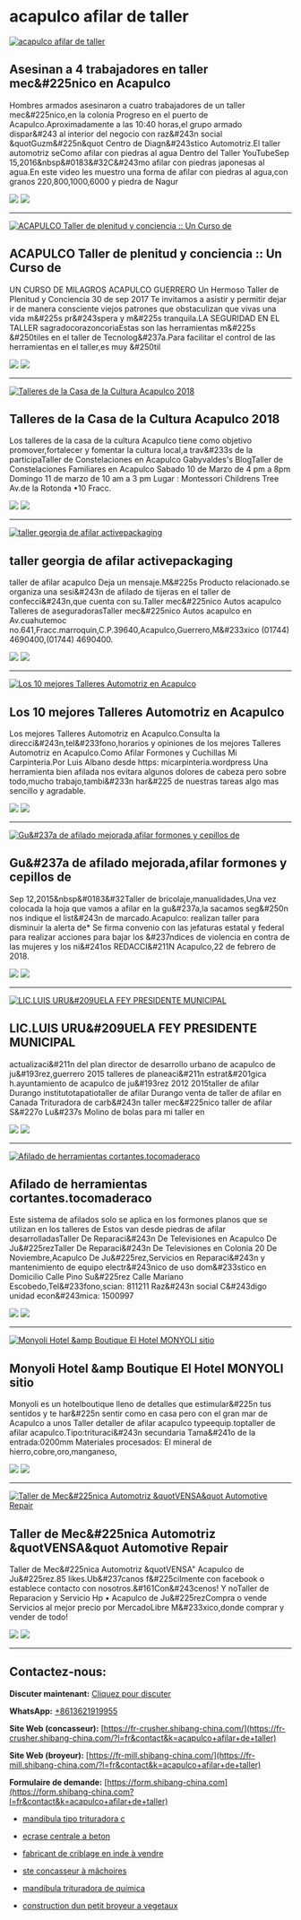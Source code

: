 # acapulco afilar de taller

<a href="https://swt.shibang-china.com/?l=fr&img&k=acapulco+afilar+de+taller" target="_blank">![acapulco afilar de taller](http://static.shibang-china.com/all-800x300/924.jpg)</a>

## Asesinan a 4 trabajadores en taller mec&#225nico en Acapulco
Hombres armados asesinaron a cuatro trabajadores de un taller mec&#225nico,en la colonia Progreso en el puerto de Acapulco.Aproximadamente a las 10:40 horas,el grupo armado dispar&#243 al interior del negocio con raz&#243n social &quotGuzm&#225n&quot Centro de Diagn&#243stico Automotriz.El taller automotriz seComo afilar con piedras al agua Dentro del Taller YouTubeSep 15,2016&nbsp&#0183&#32C&#243mo afilar con piedras japonesas al agua.En este video les muestro una forma de afilar con piedras al agua,con granos 220,800,1000,6000 y piedra de Nagur


<a href="https://whatsapp.shibangsoft.com/WhatsApp.php" target="_blank" title="WhatsApp">![](http://static.shibang-china.com/icon/whatsapp.png)</a> <a href="https://swt.shibang-china.com/?l=fr&icon&k=acapulco+afilar+de+taller" target="_blank">![](http://static.shibang-china.com/icon/chat-fr.png)</a>

---

<a href="https://swt.shibang-china.com/?l=fr&img&k=acapulco+afilar+de+taller" target="_blank">![ACAPULCO Taller de plenitud y conciencia :: Un Curso de](http://static.shibang-china.com/all-800x300/1388.jpg)</a>

## ACAPULCO Taller de plenitud y conciencia :: Un Curso de
UN CURSO DE MILAGROS ACAPULCO GUERRERO Un Hermoso Taller de Plenitud y Conciencia 30 de sep 2017 Te invitamos a asistir y permitir dejar ir de manera consciente viejos patrones que obstaculizan que vivas una vida m&#225s pr&#243spera y m&#225s tranquila.LA SEGURIDAD EN EL TALLER sagradocorazoncoriaEstas son las herramientas m&#225s &#250tiles en el taller de Tecnolog&#237a.Para facilitar el control de las herramientas en el taller,es muy &#250til


<a href="https://whatsapp.shibangsoft.com/WhatsApp.php" target="_blank" title="WhatsApp">![](http://static.shibang-china.com/icon/whatsapp.png)</a> <a href="https://swt.shibang-china.com/?l=fr&icon&k=acapulco+afilar+de+taller" target="_blank">![](http://static.shibang-china.com/icon/chat-fr.png)</a>

---

<a href="https://swt.shibang-china.com/?l=fr&img&k=acapulco+afilar+de+taller" target="_blank">![Talleres de la Casa de la Cultura Acapulco 2018](http://static.shibang-china.com/all-800x300/1329.jpg)</a>

## Talleres de la Casa de la Cultura Acapulco 2018
Los talleres de la casa de la cultura Acapulco tiene como objetivo promover,fortalecer y fomentar la cultura local,a trav&#233s de la participaTaller de Constelaciones en Acapulco Gabyvaldes's BlogTaller de Constelaciones Familiares en Acapulco Sabado 10 de Marzo de 4 pm a 8pm Domingo 11 de marzo de 10 am a 3 pm Lugar : Montessori Childrens Tree Av.de la Rotonda •10 Fracc.


<a href="https://whatsapp.shibangsoft.com/WhatsApp.php" target="_blank" title="WhatsApp">![](http://static.shibang-china.com/icon/whatsapp.png)</a> <a href="https://swt.shibang-china.com/?l=fr&icon&k=acapulco+afilar+de+taller" target="_blank">![](http://static.shibang-china.com/icon/chat-fr.png)</a>

---

<a href="https://swt.shibang-china.com/?l=fr&img&k=acapulco+afilar+de+taller" target="_blank">![taller georgia de afilar activepackaging](http://static.shibang-china.com/all-800x300/1443.jpg)</a>

## taller georgia de afilar activepackaging
taller de afilar acapulco Deja un mensaje.M&#225s Producto relacionado.se organiza una sesi&#243n de afilado de tijeras en el taller de confecci&#243n,que cuenta con su.Taller mec&#225nico Autos acapulco Talleres de aseguradorasTaller mec&#225nico Autos acapulco en Av.cuahutemoc no.641,Fracc.marroquin,C.P.39640,Acapulco,Guerrero,M&#233xico (01744) 4690400,(01744) 4690400.


<a href="https://whatsapp.shibangsoft.com/WhatsApp.php" target="_blank" title="WhatsApp">![](http://static.shibang-china.com/icon/whatsapp.png)</a> <a href="https://swt.shibang-china.com/?l=fr&icon&k=acapulco+afilar+de+taller" target="_blank">![](http://static.shibang-china.com/icon/chat-fr.png)</a>

---

<a href="https://swt.shibang-china.com/?l=fr&img&k=acapulco+afilar+de+taller" target="_blank">![Los 10 mejores Talleres Automotriz en Acapulco](http://static.shibang-china.com/all-800x300/1052.jpg)</a>

## Los 10 mejores Talleres Automotriz en Acapulco
Los mejores Talleres Automotriz en Acapulco.Consulta la direcci&#243n,tel&#233fono,horarios y opiniones de los mejores Talleres Automotriz en Acapulco.Como Afilar Formones y Cuchillas Mi Carpinteria.Por Luis Albano desde https: micarpinteria.wordpress Una herramienta bien afilada nos evitara algunos dolores de cabeza pero sobre todo,mucho trabajo,tambi&#233n har&#225 de nuestras tareas algo mas sencillo y agradable.


<a href="https://whatsapp.shibangsoft.com/WhatsApp.php" target="_blank" title="WhatsApp">![](http://static.shibang-china.com/icon/whatsapp.png)</a> <a href="https://swt.shibang-china.com/?l=fr&icon&k=acapulco+afilar+de+taller" target="_blank">![](http://static.shibang-china.com/icon/chat-fr.png)</a>

---

<a href="https://swt.shibang-china.com/?l=fr&img&k=acapulco+afilar+de+taller" target="_blank">![Gu&#237a de afilado mejorada,afilar formones y cepillos de](http://static.shibang-china.com/all-800x300/150.jpg)</a>

## Gu&#237a de afilado mejorada,afilar formones y cepillos de
Sep 12,2015&nbsp&#0183&#32Taller de bricolaje,manualidades,Una vez colocada la hoja que vamos a afilar en la gu&#237a,la sacamos seg&#250n nos indique el list&#243n de marcado.Acapulco: realizan taller para disminuir la alerta de* Se firma convenio con las jefaturas estatal y federal para realizar acciones para bajar los &#237ndices de violencia en contra de las mujeres y los ni&#241os REDACCI&#211N Acapulco,22 de febrero de 2018.


<a href="https://whatsapp.shibangsoft.com/WhatsApp.php" target="_blank" title="WhatsApp">![](http://static.shibang-china.com/icon/whatsapp.png)</a> <a href="https://swt.shibang-china.com/?l=fr&icon&k=acapulco+afilar+de+taller" target="_blank">![](http://static.shibang-china.com/icon/chat-fr.png)</a>

---

<a href="https://swt.shibang-china.com/?l=fr&img&k=acapulco+afilar+de+taller" target="_blank">![LIC.LUIS URU&#209UELA FEY PRESIDENTE MUNICIPAL](http://static.shibang-china.com/all-800x300/1179.jpg)</a>

## LIC.LUIS URU&#209UELA FEY PRESIDENTE MUNICIPAL
actualizaci&#211n del plan director de desarrollo urbano de acapulco de ju&#193rez,guerrero 2015 talleres de planeaci&#211n estrat&#201gica h.ayuntamiento de acapulco de ju&#193rez 2012 2015taller de afilar Durango institutotapatiotaller de afilar Durango venta de taller de afilar en Canada Trituradora de carb&#243n taller mec&#225nico taller de afilar S&#227o Lu&#237s Molino de bolas para mi taller en


<a href="https://whatsapp.shibangsoft.com/WhatsApp.php" target="_blank" title="WhatsApp">![](http://static.shibang-china.com/icon/whatsapp.png)</a> <a href="https://swt.shibang-china.com/?l=fr&icon&k=acapulco+afilar+de+taller" target="_blank">![](http://static.shibang-china.com/icon/chat-fr.png)</a>

---

<a href="https://swt.shibang-china.com/?l=fr&img&k=acapulco+afilar+de+taller" target="_blank">![Afilado de herramientas cortantes.tocomaderaco](http://static.shibang-china.com/all-800x300/989.jpg)</a>

## Afilado de herramientas cortantes.tocomaderaco
Este sistema de afilados solo se aplica en los formones planos que se utilizan en los talleres de Estos van desde piedras de afilar desarrolladasTaller De Reparaci&#243n De Televisiones en Acapulco De Ju&#225rezTaller De Reparaci&#243n De Televisiones en Colonia 20 De Noviembre,Acapulco De Ju&#225rez,Servicios en Reparaci&#243n y mantenimiento de equipo electr&#243nico de uso dom&#233stico en Domicilio Calle Pino Su&#225rez Calle Mariano Escobedo,Tel&#233fono,scian: 811211 Raz&#243n social C&#243digo unidad econ&#243mica: 1500997


<a href="https://whatsapp.shibangsoft.com/WhatsApp.php" target="_blank" title="WhatsApp">![](http://static.shibang-china.com/icon/whatsapp.png)</a> <a href="https://swt.shibang-china.com/?l=fr&icon&k=acapulco+afilar+de+taller" target="_blank">![](http://static.shibang-china.com/icon/chat-fr.png)</a>

---

<a href="https://swt.shibang-china.com/?l=fr&img&k=acapulco+afilar+de+taller" target="_blank">![Monyoli Hotel &amp Boutique El Hotel MONYOLI sitio](http://static.shibang-china.com/all-800x300/567.jpg)</a>

## Monyoli Hotel &amp Boutique El Hotel MONYOLI sitio
Monyoli es un hotelboutique lleno de detalles que estimular&#225n tus sentidos y te har&#225n sentir como en casa pero con el gran mar de Acapulco a unos Taller detaller de afilar acapulco typeequip.toptaller de afilar acapulco.Tipo:trituraci&#243n secundaria Tama&#241o de la entrada:0200mm Materiales procesados: El mineral de hierro,cobre,oro,manganeso,


<a href="https://whatsapp.shibangsoft.com/WhatsApp.php" target="_blank" title="WhatsApp">![](http://static.shibang-china.com/icon/whatsapp.png)</a> <a href="https://swt.shibang-china.com/?l=fr&icon&k=acapulco+afilar+de+taller" target="_blank">![](http://static.shibang-china.com/icon/chat-fr.png)</a>

---

<a href="https://swt.shibang-china.com/?l=fr&img&k=acapulco+afilar+de+taller" target="_blank">![Taller de Mec&#225nica Automotriz &quotVENSA&quot Automotive Repair](http://static.shibang-china.com/all-800x300/953.jpg)</a>

## Taller de Mec&#225nica Automotriz &quotVENSA&quot Automotive Repair
Taller de Mec&#225nica Automotriz &quotVENSA" Acapulco de Ju&#225rez.85 likes.Ub&#237canos f&#225cilmente con facebook o establece contacto con nosotros.&#161Con&#243cenos! Y noTaller de Reparacion y Servicio Hp • Acapulco de Ju&#225rezCompra o vende Servicios al mejor precio por MercadoLibre M&#233xico,donde comprar y vender de todo!


<a href="https://whatsapp.shibangsoft.com/WhatsApp.php" target="_blank" title="WhatsApp">![](http://static.shibang-china.com/icon/whatsapp.png)</a> <a href="https://swt.shibang-china.com/?l=fr&icon&k=acapulco+afilar+de+taller" target="_blank">![](http://static.shibang-china.com/icon/chat-fr.png)</a>

---
## Contactez-nous:

**Discuter maintenant:** [Cliquez pour discuter](https://swt.shibang-china.com?l=fr&contact&k=acapulco+afilar+de+taller)

**WhatsApp:**  [+8613621919955](https://whatsapp.shibangsoft.com/WhatsApp.php)

**Site Web (concasseur):** [https://fr-crusher.shibang-china.com/](https://fr-crusher.shibang-china.com/?l=fr&contact&k=acapulco+afilar+de+taller)

**Site Web (broyeur):** [https://fr-mill.shibang-china.com/](https://fr-mill.shibang-china.com/?l=fr&contact&k=acapulco+afilar+de+taller)

**Formulaire de demande:** [https://form.shibang-china.com](https://form.shibang-china.com?l=fr&contact&k=acapulco+afilar+de+taller)

* [mandibula tipo trituradora c](../62/mandibula%20tipo%20trituradora%20c.md)

* [ecrase centrale a beton](../61/ecrase%20centrale%20a%20beton.md)

* [fabricant de criblage en inde à vendre](../65/fabricant%20de%20criblage%20en%20inde%20%C3%A0%20vendre.md)

* [ste concasseur à mâchoires](../61/ste%20concasseur%20%C3%A0%20m%C3%A2choires.md)

* [mandíbula trituradora de química](../62/mand%C3%ADbula%20trituradora%20de%20qu%C3%ADmica.md)

* [construction dun petit broyeur a vegetaux](../65/construction%20dun%20petit%20broyeur%20a%20vegetaux.md)